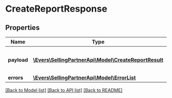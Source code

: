 # CreateReportResponse

## Properties
Name | Type | Description | Notes
------------ | ------------- | ------------- | -------------
**payload** | [**\Evers\SellingPartnerApi\Model\CreateReportResult**](CreateReportResult.md) | The payload for the createReport operation. | [optional] 
**errors** | [**\Evers\SellingPartnerApi\Model\ErrorList**](ErrorList.md) |  | [optional] 

[[Back to Model list]](../README.md#documentation-for-models) [[Back to API list]](../README.md#documentation-for-api-endpoints) [[Back to README]](../README.md)


